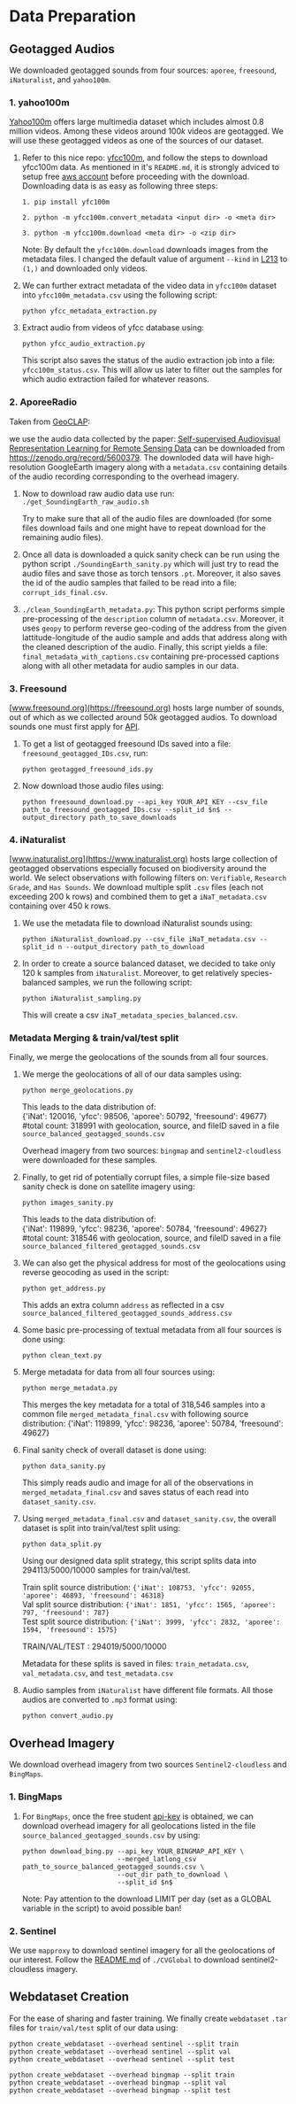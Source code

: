 # Data Preparation
## Geotagged Audios
We downloaded geotagged sounds from four sources: `aporee`, `freesound`, `iNaturalist`, and `yahoo100m`. 

### 1. yahoo100m
[Yahoo100m](https://multimediacommons.wordpress.com/yfcc100m-core-dataset/) offers large multimedia dataset which includes almost $0.8$ million videos. Among these videos around $100k$ videos are geotagged. We will use these geotagged videos as one of the sources of our dataset.

1. Refer to this nice repo: [yfcc100m](https://pypi.org/project/yfcc100m/), and follow the steps to download yfcc100m data. As mentioned in it's `README.md`, it is strongly adviced to setup free [aws account](https://aws.amazon.com/de/blogs/security/wheres-my-secret-access-key/) before proceeding with the download. Downloading data is as easy as following three steps:
    ````
    1. pip install yfc100m

    2. python -m yfcc100m.convert_metadata <input dir> -o <meta dir>

    3. python -m yfcc100m.download <meta dir> -o <zip dir>

    ````
    Note: By default the `yfcc100m.download` downloads images from the metadata files. I changed the default value of argument `--kind` in [L213](https://gitlab.com/jfolz/yfcc100m/-/blob/master/yfcc100m/download.py?ref_type=heads#L213) to `(1,)` and downloaded only videos.

2. We can further extract metadata of the video data in `yfcc100m` dataset into `yfcc100m_metadata.csv` using the following script:
    ```
    python yfcc_metadata_extraction.py
    ```
3. Extract audio from videos of yfcc database using:
    ```
    python yfcc_audio_extraction.py 
    ```
    This script also saves the status of the audio extraction job into a file: `yfcc100m_status.csv`. This will allow us later to filter out the samples for which audio extraction failed for whatever reasons.
### 2. AporeeRadio
Taken from [GeoCLAP](https://github.com/mvrl/Soundscape/tree/geoclap):

we use the audio data collected by the paper: [Self-supervised Audiovisual Representation Learning for Remote Sensing Data](https://arxiv.org/abs/2108.00688) can be downloaded from https://zenodo.org/record/5600379. The downloded data will have high-resolution GoogleEarth imagery along with a `metadata.csv` containing details of the audio recording corresponding to the overhead imagery. 
    
1. Now to download raw audio data use run:\
    ```./get_SoundingEarth_raw_audio.sh```

    Try to make sure that all of the audio files are downloaded (for some files download fails and one might have to repeat download for the remaining audio files).

2. Once all data is downloaded a quick sanity check can be run using the python script `./SoundingEarth_sanity.py` which will just try to read the audio files and save those as torch tensors `.pt`. Moreover, it also saves the id of the audio samples that failed to be read into a file: `corrupt_ids_final.csv`.

3. `./clean_SoundingEarth_metadata.py`: This python script performs simple pre-processing of the `description` column of `metadata.csv`. Moreover, it uses `geopy` to perform reverse geo-coding of the address from the given lattitude-longitude of the audio sample and adds that address along with the cleaned description of the audio. Finally, this script yields a file: `final_metadata_with_captions.csv` containing pre-processed captions along with all other metadata for audio samples in our data. 

### 3. Freesound

[www.freesound.org](https://freesound.org) hosts large number of sounds, out of which as we collected around $50k$ geotagged audios. To download sounds one must first apply for [API](https://freesound.org/apiv2/apply).

1. To get a list of geotagged freesound IDs saved into a file: `freesound_geotagged_IDs.csv`, run:
    ```
    python geotagged_freesound_ids.py
    ```
    
2. Now download those audio files using:
    ```
    python freesound_download.py --api_key YOUR_API_KEY --csv_file path_to_freesound_geotagged_IDs.csv --split_id $n$ --output_directory path_to_save_downloads
    ```

### 4. iNaturalist
[www.inaturalist.org](https://www.inaturalist.org) hosts large collection of geotagged observations especially focused on biodiversity around the world. We select observations with following filters on: `Verifiable`, `Research Grade`, and `Has Sounds`. We download multiple split `.csv` files (each not exceeding $200$ k rows) and combined them to get a `iNaT_metadata.csv` containing over $450$ k rows. 

1. We use the metadata file to download iNaturalist sounds using:

    ```
    python iNaturalist_download.py --csv_file iNaT_metadata.csv --split_id n --output_directory path_to_download
    ``` 
2. In order to create a source balanced dataset, we decided to take only $120$ k samples from `iNaturalist`. Moreover, to get relatively species-balanced samples, we run the following script:

    ```
    python iNaturalist_sampling.py 
    ```

    This will create a csv `iNaT_metadata_species_balanced.csv`.

### Metadata Merging & train/val/test split
Finally, we merge the geolocations of the sounds from all four sources. 

1. We merge the geolocations of all of our data samples using:
    ```
    python merge_geolocations.py
    ```
    This leads to the data distribution of:\
    {'iNat': 120016, 'yfcc': 98506, 'aporee': 50792, 'freesound': 49677} #total count: 318991
    with geolocation, source, and fileID saved in a file `source_balanced_geotagged_sounds.csv`

    Overhead imagery from two sources: `bingmap` and `sentinel2-cloudless` were downloaded for these samples.

2. Finally, to get rid of potentially corrupt files, a simple file-size based sanity check is done on satellite imagery using:
    ```
    python images_sanity.py
    ```
    This leads to the data distribution of:\
    {'iNat': 119899, 'yfcc': 98236, 'aporee': 50784, 'freesound': 49627} #total count: 318546
    with geolocation, source, and fileID saved in a file `source_balanced_filtered_geotagged_sounds.csv`

3. We can also get the physical address for most of the geolocations using reverse geocoding as used in the script:

    ```
    python get_address.py
    ```

    This adds an extra column `address` as reflected in a csv `source_balanced_filtered_geotagged_sounds_address.csv`

2. Some basic pre-processing of textual metadata from all four sources is done using:
    ```
    python clean_text.py
    ```

3. Merge metadata for data from all four sources using:

    ```
    python merge_metadata.py
    ```
    This merges the key metadata for a total of 318,546 samples into a common file `merged_metadata_final.csv` with following source distribution: {'iNat': 119899, 'yfcc': 98236, 'aporee': 50784, 'freesound': 49627}

4. Final sanity check of overall dataset is done using:

    ```
    python data_sanity.py
    ```
    This simply reads audio and image for all of the observations in `merged_metadata_final.csv` and saves status of each read into `dataset_sanity.csv`.

5. Using `merged_metadata_final.csv` and `dataset_sanity.csv`, the overall dataset is split into train/val/test split using: 
    ```
    python data_split.py
    ```

    Using our designed data split strategy, this script splits data into 294113/5000/10000 samples for train/val/test. 

    Train split source distribution: `{'iNat': 108753, 'yfcc': 92055, 'aporee': 46893, 'freesound': 46318}`\
    Val split source distribution: `{'iNat': 1851, 'yfcc': 1565, 'aporee': 797, 'freesound': 787}`\
    Test split source distribution: `{'iNat': 3999, 'yfcc': 2832, 'aporee': 1594, 'freesound': 1575}`

    TRAIN/VAL/TEST : 294019/5000/10000

    Metadata for these splits is saved in files: `train_metadata.csv`, `val_metadata.csv`, and `test_metadata.csv`
6. Audio samples from `iNaturalist` have different file formats. All those audios are converted to `.mp3` format using:
    ```
    python convert_audio.py
    ```

## Overhead Imagery

We download overhead imagery from two sources `Sentinel2-cloudless` and `BingMaps`.
### 1. BingMaps

1. For `BingMaps`, once the free student [api-key](https://www.microsoft.com/en-us/maps/create-a-bing-maps-key) is obtained, we can download overhead imagery for all geolocations listed in the file `source_balanced_geotagged_sounds.csv` by using:

    ```
    python download_bing.py --api_key YOUR_BINGMAP_API_KEY \
                            --merged_latlong_csv path_to_source_balanced_geotagged_sounds.csv \
                            --out_dir path_to_download \
                            --split_id $n$ 
    ```
    Note: Pay attention to the download LIMIT per day (set as a GLOBAL variable in the script) to avoid possible ban!

### 2. Sentinel

We use `mapproxy` to download sentinel imagery for all the geolocations of our interest. Follow the [README.md](https://github.com/mvrl/sat2sound/blob/main/geoclap/data_prep/CVGlobal/README.md) of `./CVGlobal` to download sentinel2-cloudless imagery.

## Webdataset Creation

For the ease of sharing and faster training. We finally create `webdataset` `.tar` files for `train/val/test` split of our data using:

```
python create_webdataset --overhead sentinel --split train
python create_webdataset --overhead sentinel --split val
python create_webdataset --overhead sentinel --split test

python create_webdataset --overhead bingmap --split train
python create_webdataset --overhead bingmap --split val
python create_webdataset --overhead bingmap --split test

```
